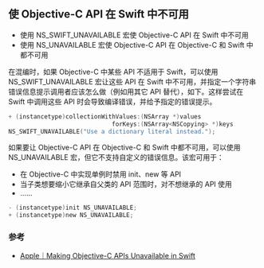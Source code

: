 ## 使 Objective-C API 在 Swift 中不可用

* 使用 NS_SWIFT_UNAVAILABLE 宏使 Objective-C API 在 Swift 中不可用
* 使用 NS_UNAVAILABLE 宏使 Objective-C API 在  Objective-C 和 Swift 中都不可用

在混编时，如果 Objective-C 中某些 API 不适用于 Swift，可以使用 NS_SWIFT_UNAVAILABLE 宏让这些 API 在 Swift 中不可用，并指定一个字符串错误信息提示调用者应该怎么做（例如用其它 API 替代），如下。这样尝试在 Swift 中调用这些 API 时会导致编译错误，并给予指定的错误提示。

```objectivec
+ (instancetype)collectionWithValues:(NSArray *)values
                             forKeys:(NSArray<NSCopying> *)keys
NS_SWIFT_UNAVAILABLE("Use a dictionary literal instead.");
```

如果要让 Objective-C API 在  Objective-C 和 Swift 中都不可用，可以使用 NS_UNAVAILABLE 宏，但它不支持自定义的错误信息。该宏可用于：

* 在 Objective-C 中实现单例时禁用 init、new 等 API
* 当子类想要缩小它继承自父类的 API 范围时，对不想继承的 API 使用 
* ......

```objectivec
- (instancetype)init NS_UNAVAILABLE;
+ (instancetype)new NS_UNAVAILABLE;
```

### 参考

* [Apple｜Making Objective-C APIs Unavailable in Swift](https://developer.apple.com/documentation/swift/objective-c_and_c_code_customization/making_objective-c_apis_unavailable_in_swift)

